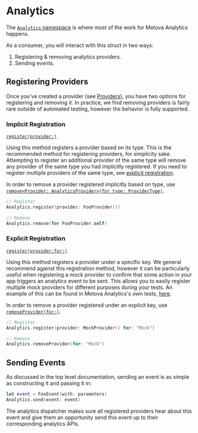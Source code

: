#  Analytics

The [`Analytics` namespace](../MetovaAnalytics/Core/MetovaAnalytics.swift) is where most of the work for Metova Analytics happens.

As a consumer, you will interact with this struct in two ways:

1. Registering & removing analytics providers.
2. Sending events.

## Registering Providers

Once you've created a provider (see [Providers](./Providers.md)), you have two options for registering and removing it.  In practice, we find removing providers is fairly rare outside of automated testing, however the behavior is fully supported.

### Implicit Registration

[`register(provider:)`](../MetovaAnalytics/Core/Provider/MetovaAnalytics.swift#L84-91)

Using this method registers a provider based on its type. This is the recommended method for registering providers, for simplicity sake. Attempting to register an additional provider of the same type will remove any provider of the same type you had implicitly registered.  If you need to register multiple providers of the same type, see [explicit registration](#explicit-registration).

In order to remove a provider registered implicitly based on type, use [`remove<Provider: AnalyticsProvider>(for type: ProviderType)`](../MetovaAnalytics/Core/Provider/MetovaAnalytics.swift#L93-100).

```swift
// Register
Analytics.register(provider: FooProvider())

// Remove
Analytics.remove(for FooProvider.self)
```

### Explicit Registration

[`register(provider:for:)`](../MetovaAnalytics/Core/Provider/MetovaAnalytics.swift#L66-74)

Using this method registers a provider under a specific key.  We general recommend against this registration method, however it can be particularly useful when registering a mock provider to confirm that some action in your app triggers an analytics event to be sent.  This allows you to easily register multiple mock providers for different purposes during your tests.  An example of this can be found in Metova Analytics's own tests, [here](../MetovaAnalyticsTests/Core/AnalyticsTests.swift#L42-47).

In order to remove a provider registered under an explicit key, use [`removeProvider(for:)`](../MetovaAnalytics/Core/Provider/MetovaAnalytics.swift#L76-82).

```swift
// Register
Analytics.register(provider: MockProvider() for: "Mock")

// Remove
Analytics.removeProvider(for: "Mock")
```

## Sending Events

As discussed in the top level documentation, sending an event is as simple as constructing it and passing it in:

```swift
let event = FooEvent(with: parameters)
Analytics.send(event: event)
```

The analytics dispatcher makes sure all registered providers hear about this event and give them an opportunity send this event up to their corresponding analytics APIs.  

